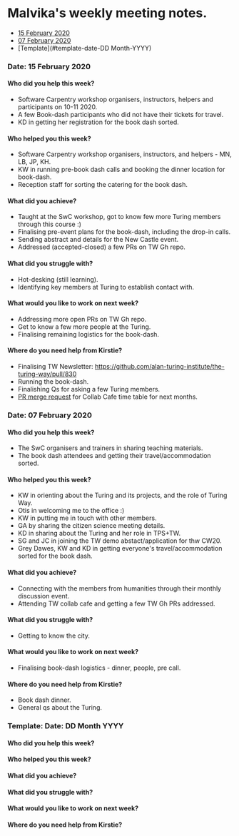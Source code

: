 # Malvika's weekly meeting notes.

* [15 February 2020](#date-28-february-2020)
* [07 February 2020](#date-07-february-2020)
* [Template](#template-date-DD Month-YYYY)

### Date: 15 February 2020

#### Who did you help this week?

- Software Carpentry workshop organisers, instructors, helpers and participants on 10-11 2020.
- A few Book-dash participants who did not have their tickets for travel.
- KD in getting her registration for the book dash sorted.

#### Who helped you this week?

- Software Carpentry workshop organisers, instructors, and helpers - MN, LB, JP, KH.
- KW in running pre-book dash calls and booking the dinner location for book-dash.
- Reception staff for sorting the catering for the book dash.

#### What did you achieve?

- Taught at the SwC workshop, got to know few more Turing members through this course :)
- Finalising pre-event plans for the book-dash, including the drop-in calls.
- Sending abstract and details for the New Castle event.
- Addressed (accepted-closed) a few PRs on TW Gh repo.

#### What did you struggle with?

- Hot-desking (still learning).
- Identifying key members at Turing to establish contact with.

#### What would you like to work on next week?

- Addressing more open PRs on TW Gh repo.
- Get to know a few more people at the Turing.
- Finalising remaining logistics for the book-dash.

#### Where do you need help from Kirstie?

- Finalising TW Newsletter: https://github.com/alan-turing-institute/the-turing-way/pull/830
- Running the book-dash.
- Finalishing Qs for asking a few Turing members.
- [PR merge request](https://github.com/alan-turing-institute/the-turing-way/pull/801) for Collab Cafe time table for next months.

### Date: 07 February 2020

#### Who did you help this week?

- The SwC organisers and trainers in sharing teaching materials.
- The book dash attendees and getting their travel/accommodation sorted.

#### Who helped you this week?

- KW in orienting about the Turing and its projects, and the role of Turing Way.
- Otis in welcoming me to the office :)
- KW in putting me in touch with other members.
- GA by sharing the citizen science meeting details.
- KD in sharing about the Turing and her role in TPS+TW.
- SG and JC in joining the TW demo abstact/application for thw CW20.
- Grey Dawes, KW and KD in getting everyone's travel/accommodation sorted for the book dash.

#### What did you achieve?

- Connecting with the members from humanities through their monthly discussion event.
- Attending TW collab cafe and getting a few TW Gh PRs addressed.

#### What did you struggle with?

- Getting to know the city.

#### What would you like to work on next week?

- Finalising book-dash logistics - dinner, people, pre call.

#### Where do you need help from Kirstie?

- Book dash dinner.
- General qs about the Turing.

### Template: Date: DD Month YYYY

#### Who did you help this week?

#### Who helped you this week?

#### What did you achieve?

#### What did you struggle with?

#### What would you like to work on next week?

#### Where do you need help from Kirstie?

